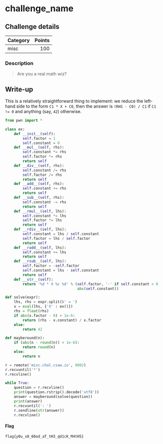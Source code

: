# challenge_name

## Challenge details
| Category | Points |
|:---------|-------:|
| misc     | 100    |

### Description
> Are you a real math wiz?

## Write-up

This is a relatively straightforward thing to implement:
we reduce the left-hand side to the form `C1 * X + C0`,
then the answer is `(RHS - C0) / C1` if `C1 != 0` and anything (say, `42`) otherwise.
```python
from pwn import *

class ex:
    def __init__(self):
        self.factor = 1
        self.constant = 0
    def __mul__(self, rhs):
        self.constant *= rhs
        self.factor *= rhs
        return self
    def __div__(self, rhs):
        self.constant /= rhs
        self.factor /= rhs
        return self
    def __add__(self, rhs):
        self.constant += rhs
        return self
    def __sub__(self, rhs):
        self.constant -= rhs
        return self
    def __rmul__(self, lhs):
        self.constant *= lhs
        self.factor *= lhs
        return self
    def __rdiv__(self, lhs):
        self.constant = lhs / self.constant
        self.factor = lhs / self.factor
        return self
    def __radd__(self, lhs):
        self.constant += lhs
        return self
    def __rsub__(self, lhs):
        self.factor = -self.factor
        self.constant = lhs - self.constant
        return self
    def __str__(self):
        return '%d * X %c %d' % (self.factor, '-' if self.constant < 0 else '+',
                                 abs(self.constant))

def solve(expr):
    lhs, rhs = expr.split(b' = ')
    x = eval(lhs, {'X' : ex()})
    rhs = float(rhs)
    if abs(x.factor - 0) > 1e-6:
        return (rhs - x.constant) / x.factor
    else:
        return 42

def mayberound(n):
    if (abs(n - round(n)) < 1e-6):
        return round(n)
    else:
        return n

r = remote('misc.chal.csaw.io', 9002)
r.recvuntil('*')
r.recvline()

while True:
    question = r.recvline()
    print(question.rstrip().decode('utf8'))
    answer = mayberound(solve(question))
    print(answer)
    r.recvuntil(': ')
    r.sendline(str(answer))
    r.recvline()
```
#### Flag
```
flag{y0u_s0_60od_aT_tH3_qU1cK_M4tH5}
```
